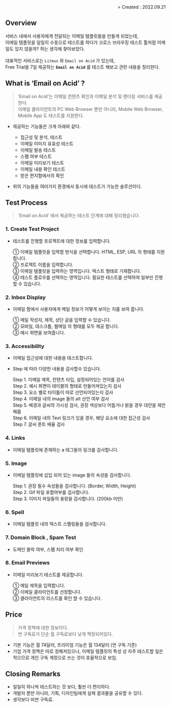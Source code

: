 <div align="right">> Created : 2022.09.21</div>
 
## Overview
서비스 내에서 사용자에게 전달되는 이메일 템플릿들을 만들게 되었는데, 
<br> 이메일 템플릿을 일일히 수동으로 테스트를 하다가 
크로스 브라우징 테스트 툴처럼 이메일도 있지 않을까? 하는 생각에 찾아보았다.
<br><br>
대표적인 서비스로는 `Litmus` 와 `Email on Acid` 가 있는데, 
<br> Free Trial을 7일 제공하는 **`Email on Acid`** 를 테스트 해보고 관련 내용을 정리한다.

## What is ‘Email on Acid’ ?
> ‘Email on Acid’는 이메일 컨텐츠 확인과 이메일 분석 및 렌더링 서비스를 제공한다.<br>
> 이메일 클라이언트의 PC Web Browser 뿐만 아니라, Mobile Web Browser, Mobile App 도 테스트를 지원한다.

- 제공하는 기능들은 크게 아래와 같다.
  - 접근성 및 분석, 테스트
  - 이메일 이미지 유효성 테스트
  - 이메일 발송 테스트
  - 스팸 여부 테스트
  - 이메일 미리보기 테스트
  - 이메일 내용 확인 테스트
  - 받은 편지함에서의 확인

- 위의 기능들을 여러가지 환경에서 동시에 테스트가 가능한 솔루션이다.

## Test Process
> 'Email on Acid' 에서 제공하는 테스트 단계에 대해 정리했습니다.

### 1. Create Test Project
- 테스트를 진행할 프로젝트에 대한 정보를 입력합니다.

  ① 이메일 템플릿을 입력할 방식을 선택합니다. HTML, ESP, URL 의 형태를 지원합니다.<br>
  ② 프로젝트 이름을 입력합니다.<br>
  ③ 이메일 템플릿을 입력하는 영역입니다. 텍스트 형태로 기재합니다.<br>
  ④ 테스트 플로우를 선택하는 영역입니다. 필요한 테스트를 선택하여 일부만 진행 할 수 있습니다.<br>
  
### 2. Inbox Display
- 이메일 함에서 사용자에게 메일 정보가 어떻게 보이는 지를 보여 줍니다.

  ① 메일 작성자, 제목, 상단 글을 입력할 수 있습니다.<br>
  ② 모바일, 데스크톱, 웹메일 의 형태를 모두 제공 합니다.<br>
  ③ 예시 화면을 보여줍니다.<br>
  
### 3. Accessibility
- 이메일 접근성에 대한 내용을 테스트합니다.

- Step 에 따라 다양한 내용을 검사할수 있습니다.

  Step 1. 이메일 제목, 컨텐츠 타입, 설정되어있는 언어를 검사<br>
  Step 2. 예시 화면이 테이블의 형태로 만들어져있는지 검사<br>
  Step 3. 요소 별로 타이틀이 따로 선언되어있는지 검사<br>
  Step 4. 이메일 내의 image 들의 alt 선언 여부 검사<br>
  Step 5. 배경과 글씨의 가시성 검사, 권장 색상보다 어둡거나 밝을 경우 대안을 제안해줌<br>
  Step 6. 이메일 내의 Text 링크가 있을 경우, 해당 요소에 대한 접근성 검사<br>
  Step 7. 글씨 폰트 배율 검사<br>

### 4. Links
- 이메일 템플릿에 존재하는 a 태그들의 링크를 검사합니다.

### 5. Image
- 이메일 템플릿에 삽입 되어 있는 image 들의 속성을 검사합니다. 

  Step 1. 권장 필수 속성들을 검사합니다. (Border, Width, Height)<br>
  Step 2. Gif 파일 포함여부를 검사합니다.<br>
  Step 3. 이미지 파일들의 용량을 검사합니다. (200kb 미만)<br>

### 6. Spell
- 이메일 템플릿 내의 텍스트 스펠링들을 검사합니다.

### 7. Domain Block , Spam Test
- 도메인 블락 여부, 스팸 처리 여부 확인

### 8. Email Previews
- 이메일 미리보기 테스트를 제공합니다.

  ① 메일 제목을 입력합니다.<br>
  ② 이메일 클라이언트를 선정합니다.<br>
  ③ 클라이언트의 리스트를 확인 할 수 있습니다.<br>

## Price
> 가격 정책에 대한 정보이다.<br>
> 연 구독료가 단순 월 구독료보다 낮게 책정되어있다.<br>

- 기본 기능은 월 74달러, 프리미엄 기능은 월 134달러 (연 구독 기준)
- 기업 가격 정책은 따로 정해져있으나, 이메일 템플릿의 특성 상 
자주 테스트할 일은 적으므로 개인 구독 계정으로 쓰는 것이 효율적으로 보임.

## Closing Remarks
- 일일히 하나씩 테스트하는 것 보다, 훨씬 더 편리하다.
- 개발자 뿐만 아니라, 기획, 디자인팀에게 실제 결과물을 공유할 수 있다.
- 생각보다 비싼 구독료.
